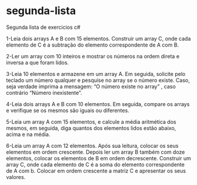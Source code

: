 # segunda-lista
Segunda lista de exercicios c#

1-Leia dois arrays A e B com 15 elementos. Construir um array C, onde cada elemento de C
é a subtração do elemento correspondente de A com B.

2-Ler um array com 10 inteiros e mostrar os números na ordem direta e inversa a que foram
lidos.

3-Leia 10 elementos e armazene em um array A. Em seguida, solicite pelo teclado um
número qualquer e pesquise no array se o número existe. Caso, seja verdade imprima a
mensagem: “O número existe no array” , caso contrário “Número inexistente”.

4-Leia dois arrays A e B com 10 elementos. Em seguida, compare os arrays e verifique se
os mesmos são iguais ou diferentes.

5-Leia um array A com 15 elementos, e calcule a média aritmética dos mesmos, em
seguida, diga quantos dos elementos lidos estão abaixo, acima e na média.

6-Leia um array A com 12 elementos. Após sua leitura, colocar os seus elementos em
ordem crescente. Depois ler um array B também com doze elementos, colocar os
elementos de B em ordem decrescente. Construir um array C, onde cada elemento de C é a
soma do elemento correspondente de A com b. Colocar em ordem crescente a matriz
C e apresentar os seus valores.
